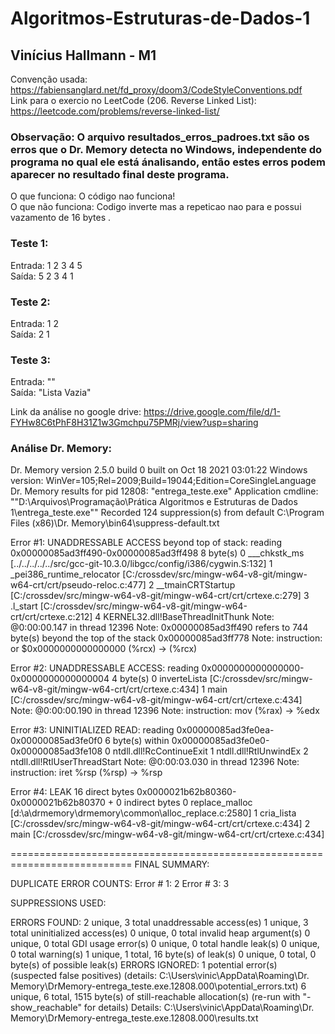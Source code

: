 # Algoritmos-Estruturas-de-Dados-1
## Vinícius Hallmann - M1

Convenção usada: https://fabiensanglard.net/fd_proxy/doom3/CodeStyleConventions.pdf <br/>
Link para o exercio no LeetCode (206. Reverse Linked List): https://leetcode.com/problems/reverse-linked-list/ <br/>

### Observação: O arquivo resultados_erros_padroes.txt são os erros que o Dr. Memory detecta no Windows, independente do programa no qual ele está ánalisando, então estes erros podem aparecer no resultado final deste programa.

O que funciona: O código nao funciona!<br/>
O que não funciona: Codigo inverte mas a repeticao nao para e possui vazamento de 16 bytes .<br/>

### Teste 1:<br/>
Entrada: 1 2 3 4 5<br/>
Saída: 5 2 3 4 1    <br/>

### Teste 2:<br/>
Entrada: 1 2 <br/>
Saída:   2 1    <br/>

### Teste 3: <br/>
Entrada: ""<br/>
Saída: "Lista Vazia"    <br/>

Link da análise no google drive: https://drive.google.com/file/d/1-FYHw8C6tPhF8H31Z1w3Gmchpu75PMRj/view?usp=sharing <br/>

### Análise Dr. Memory: <br/>

Dr. Memory version 2.5.0 build 0 built on Oct 18 2021 03:01:22
Windows version: WinVer=105;Rel=2009;Build=19044;Edition=CoreSingleLanguage
Dr. Memory results for pid 12808: "entrega_teste.exe"
Application cmdline: ""D:\Arquivos\Programação\Prática Algoritmos e Estruturas de Dados 1\entrega_teste.exe""
Recorded 124 suppression(s) from default C:\Program Files (x86)\Dr. Memory\bin64\suppress-default.txt

Error #1: UNADDRESSABLE ACCESS beyond top of stack: reading 0x00000085ad3ff490-0x00000085ad3ff498 8 byte(s)
0 ___chkstk_ms                            [../../../../../src/gcc-git-10.3.0/libgcc/config/i386/cygwin.S:132]
1 _pei386_runtime_relocator               [C:/crossdev/src/mingw-w64-v8-git/mingw-w64-crt/crt/pseudo-reloc.c:477]
2 __tmainCRTStartup                       [C:/crossdev/src/mingw-w64-v8-git/mingw-w64-crt/crt/crtexe.c:279]
3 .l_start                                [C:/crossdev/src/mingw-w64-v8-git/mingw-w64-crt/crt/crtexe.c:212]
4 KERNEL32.dll!BaseThreadInitThunk
Note: @0:00:00.147 in thread 12396
Note: 0x00000085ad3ff490 refers to 744 byte(s) beyond the top of the stack 0x00000085ad3ff778
Note: instruction: or     $0x0000000000000000 (%rcx) -> (%rcx)

Error #2: UNADDRESSABLE ACCESS: reading 0x0000000000000000-0x0000000000000004 4 byte(s)
0 inverteLista               [C:/crossdev/src/mingw-w64-v8-git/mingw-w64-crt/crt/crtexe.c:434]
1 main                       [C:/crossdev/src/mingw-w64-v8-git/mingw-w64-crt/crt/crtexe.c:434]
Note: @0:00:00.190 in thread 12396
Note: instruction: mov    (%rax) -> %edx

Error #3: UNINITIALIZED READ: reading 0x00000085ad3fe0ea-0x00000085ad3fe0f0 6 byte(s) within 0x00000085ad3fe0e0-0x00000085ad3fe108
0 ntdll.dll!RcContinueExit
1 ntdll.dll!RtlUnwindEx
2 ntdll.dll!RtlUserThreadStart
Note: @0:00:03.030 in thread 12396
Note: instruction: iret   %rsp (%rsp) -> %rsp

Error #4: LEAK 16 direct bytes 0x0000021b62b80360-0x0000021b62b80370 + 0 indirect bytes
0 replace_malloc               [d:\a\drmemory\drmemory\common\alloc_replace.c:2580]
1 cria_lista                   [C:/crossdev/src/mingw-w64-v8-git/mingw-w64-crt/crt/crtexe.c:434]
2 main                         [C:/crossdev/src/mingw-w64-v8-git/mingw-w64-crt/crt/crtexe.c:434]

===========================================================================
FINAL SUMMARY:

DUPLICATE ERROR COUNTS:
	Error #   1:      2
	Error #   3:      3

SUPPRESSIONS USED:

ERRORS FOUND:
      2 unique,     3 total unaddressable access(es)
      1 unique,     3 total uninitialized access(es)
      0 unique,     0 total invalid heap argument(s)
      0 unique,     0 total GDI usage error(s)
      0 unique,     0 total handle leak(s)
      0 unique,     0 total warning(s)
      1 unique,     1 total,     16 byte(s) of leak(s)
      0 unique,     0 total,      0 byte(s) of possible leak(s)
ERRORS IGNORED:
      1 potential error(s) (suspected false positives)
         (details: C:\Users\vinic\AppData\Roaming\Dr. Memory\DrMemory-entrega_teste.exe.12808.000\potential_errors.txt)
      6 unique,     6 total,   1515 byte(s) of still-reachable allocation(s)
         (re-run with "-show_reachable" for details)
Details: C:\Users\vinic\AppData\Roaming\Dr. Memory\DrMemory-entrega_teste.exe.12808.000\results.txt